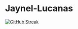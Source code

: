 # Jaynel-Lucanas


[![GitHub Streak](https://streak-stats.demolab.com?user=nel0029)](https://git.io/streak-stats)
